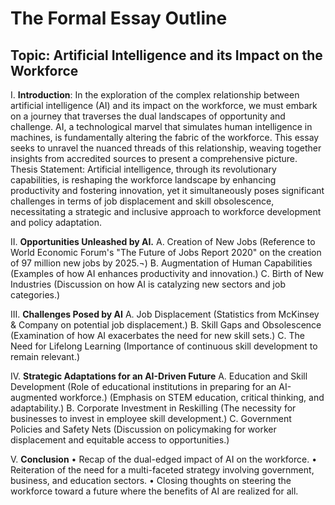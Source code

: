 # The Formal Essay Outline


## Topic: Artificial Intelligence and its Impact on the Workforce  


I.  **Introduction**: In the exploration of the complex relationship between artificial intelligence (AI) and its impact on the workforce, we must embark on a journey that traverses the dual landscapes of opportunity and challenge. AI, a technological marvel that simulates human intelligence in machines, is fundamentally altering the fabric of the workforce. This essay seeks to unravel the nuanced threads of this relationship, weaving together insights from accredited sources to present a comprehensive picture.
Thesis Statement: Artificial intelligence, through its revolutionary capabilities, is reshaping the workforce landscape by enhancing productivity and fostering innovation, yet it simultaneously poses significant challenges in terms of job displacement and skill obsolescence, necessitating a strategic and inclusive approach to workforce development and policy adaptation.

II. **Opportunities Unleashed by AI.**
A.	 Creation of New Jobs (Reference to World Economic Forum's "The Future of Jobs Report 2020" on the creation of 97 million new jobs by 2025.¬)
B.	 Augmentation of Human Capabilities (Examples of how AI enhances productivity and innovation.)
C.	Birth of New Industries (Discussion on how AI is catalyzing new sectors and job categories.)

III. **Challenges Posed by AI**
A.	Job Displacement (Statistics from McKinsey & Company on potential job displacement.)
B.	Skill Gaps and Obsolescence (Examination of how AI exacerbates the need for new skill sets.)
C.	The Need for Lifelong Learning (Importance of continuous skill development to remain relevant.)

IV.  **Strategic Adaptations for an AI-Driven Future**
A.	Education and Skill Development (Role of educational institutions in preparing for an AI-augmented workforce.) (Emphasis on STEM education, critical thinking, and adaptability.)
B.	Corporate Investment in Reskilling (The necessity for businesses to invest in employee skill development.)
C.	Government Policies and Safety Nets (Discussion on policymaking for worker displacement and equitable access to opportunities.)

V. **Conclusion**
•	Recap of the dual-edged impact of AI on the workforce.
•	Reiteration of the need for a multi-faceted strategy involving government, business, and education sectors.
•	Closing thoughts on steering the workforce toward a future where the benefits of AI are realized for all.
